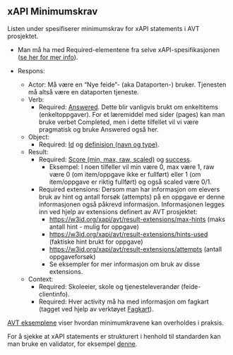 ## xAPI Minimumskrav

Listen under spesifiserer minimumskrav for xAPI statements i AVT prosjektet.

* Man må ha med Required-elementene fra selve xAPI-spesifikasjonen ([se her for mer info](https://github.com/adlnet/xAPI-Spec/blob/master/xAPI-Data.md#24-statement-properties)).

* Respons:
  * Actor: Må være en “Nye feide”- (aka Dataporten-) bruker. Tjenesten må altså være en dataporten tjeneste.
  * Verb:
    * Required: [Answered](http://adlnet.gov/expapi/verbs/answered). Dette blir vanligvis brukt om enkeltitems (enkeltoppgaver).
    For et læremiddel med sider (pages) kan man bruke verbet Completed, men i dette tilfellet vil vi være pragmatisk og bruke Answered også her.
  * Object:
    * Required: [Id](https://github.com/adlnet/xAPI-Spec/blob/master/xAPI-Data.md#acturi) og [definisjon (navn og type)](https://github.com/adlnet/xAPI-Spec/blob/master/xAPI-Data.md#activity-definition).
  * Result:
    * Required: [Score (min, max, raw, scaled)](https://github.com/adlnet/xAPI-Spec/blob/master/xAPI-Data.md#2451-score) og [success](https://github.com/adlnet/xAPI-Spec/blob/master/xAPI-Data.md#details-12).
      * Eksempel: I noen tilfeller vil min være 0, max være 1, raw være 0 (om item/oppgave ikke er fullført) eller 1 (om item/oppgave er riktig fullført) og også scaled være 0/1.
    * Required extensions: Dersom man har informasjon om elevers bruk av hint og antall forsøk (attempts) på en oppgave er denne informasjonen også påkrevd informasjon. Informasjonen legges inn ved hjelp av extensions definert av AVT prosjektet: 
      * https://w3id.org/xapi/avt/result-extensions/max-hints (maks antall hint - mulig for oppgave)
      * https://w3id.org/xapi/avt/result-extensions/hints-used (faktiske hint brukt for oppgave)
      * https://w3id.org/xapi/avt/result-extensions/attempts (antall oppgaveforsøk)
      * Se eksempler for mer informasjon om bruk av disse extensions.
  * Context:
    * Required: Skoleeier, skole og tjenesteleverandør (feide-clientinfo).
    * Required: Hver activity må ha med informasjon om fagkart (tagget ved hjelp av verktøyet [Fagkart](https://fagkart.no/#/)).

[AVT eksemplene](https://github.com/KS-AVT/avt/blob/AVT2/eksempler.md) viser hvordan minimumkravene kan overholdes i praksis.

For å sjekke at xAPI statements er strukturert i henhold til standarden kan man bruke en validator, for eksempel [denne](https://lrs.io/ui/tools/xapi-statement-validator/).